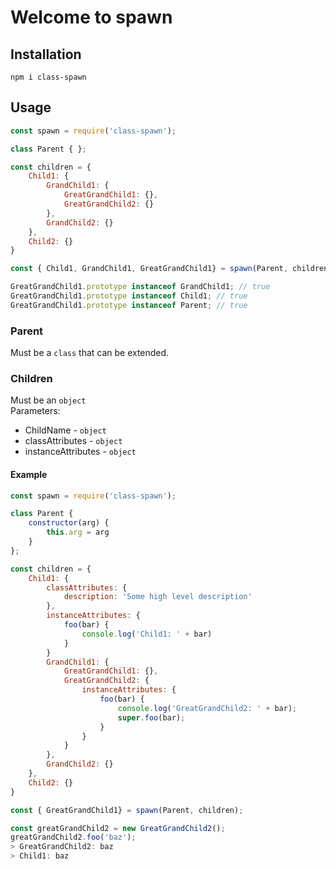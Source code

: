 # Welcome to spawn

## Installation

```
npm i class-spawn
```

## Usage

```js
const spawn = require('class-spawn');

class Parent { };

const children = {
    Child1: {
        GrandChild1: {
            GreatGrandChild1: {},
            GreatGrandChild2: {}
        },
        GrandChild2: {}
    },
    Child2: {}
}

const { Child1, GrandChild1, GreatGrandChild1} = spawn(Parent, children);

GreatGrandChild1.prototype instanceof GrandChild1; // true
GreatGrandChild1.prototype instanceof Child1; // true
GreatGrandChild1.prototype instanceof Parent; // true
```
### Parent
Must be a `class` that can be extended.

### Children
Must be an `object`  
Parameters:  
- ChildName - `object`  
- classAttributes - `object`  
- instanceAttributes - `object`
#### Example
```js
const spawn = require('class-spawn');

class Parent {
    constructor(arg) {
        this.arg = arg
    }
};

const children = {
    Child1: {
        classAttributes: {
            description: 'Some high level description'
        },
        instanceAttributes: {
            foo(bar) {
                console.log('Child1: ' + bar)
            }
        }
        GrandChild1: {
            GreatGrandChild1: {},
            GreatGrandChild2: {
                instanceAttributes: {
                    foo(bar) {
                        console.log('GreatGrandChild2: ' + bar);
                        super.foo(bar);
                    }
                }
            }
        },
        GrandChild2: {}
    },
    Child2: {}
}

const { GreatGrandChild1} = spawn(Parent, children);

const greatGrandChild2 = new GreatGrandChild2();
greatGrandChild2.foo('baz');
> GreatGrandChild2: baz
> Child1: baz

```
